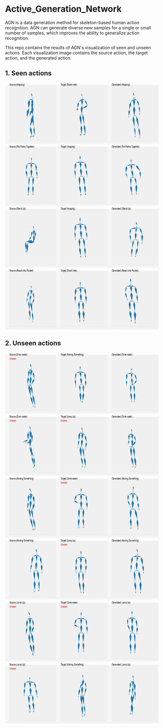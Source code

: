 # Active_Generation_Network
AGN is a data generation method for skeleton-based human action recognition. AGN can generate diverse new samples for a single or small number of samples, which improves the ability to generalize action recognition. 

This repo contains the results of AGN's visualization of seen and unseen actions. Each visualization image contains the source action, the target action, and the generated action.

## 1. Seen actions

<div align="center">
<img src="https://github.com/imustwangxin/Active_Generation_Network/blob/main/SeenActions/26-04output.gif" width="800" height="200"> 
</div>

<div align="center">
<img src="https://github.com/imustwangxin/Active_Generation_Network/blob/main/SeenActions/39-26output.gif" width="800" height="200"> 
</div>

<div align="center">
<img src="https://github.com/imustwangxin/Active_Generation_Network/blob/main/SeenActions/09-26output.gif" width="800" height="200"> 
</div>

<div align="center">
<img src="https://github.com/imustwangxin/Active_Generation_Network/blob/main/SeenActions/25-04output.gif" width="800" height="200"> 
</div>

## 2. Unseen actions

<div align="center">
<img src="https://github.com/imustwangxin/Active_Generation_Network/blob/main/UnseenActions/01-24output.gif" width="800" height="200"> 
</div>

<div align="center">
<img src="https://github.com/imustwangxin/Active_Generation_Network/blob/main/UnseenActions/01-27output.gif" width="800" height="200"> 
</div>

<div align="center">
<img src="https://github.com/imustwangxin/Active_Generation_Network/blob/main/UnseenActions/24-01output.gif" width="800" height="200"> 
</div>

<div align="center">
<img src="https://github.com/imustwangxin/Active_Generation_Network/blob/main/UnseenActions/24-27output.gif" width="800" height="200"> 
</div>

<div align="center">
<img src="https://github.com/imustwangxin/Active_Generation_Network/blob/main/UnseenActions/27-01output.gif" width="800" height="200"> 
</div>

<div align="center">
<img src="https://github.com/imustwangxin/Active_Generation_Network/blob/main/UnseenActions/27-24output.gif" width="800" height="200"> 
</div>
